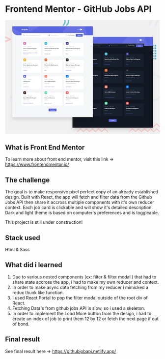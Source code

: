 # Frontend Mentor - GitHub Jobs API

![Design preview for the GitHub Jobs API coding challenge](./preview.jpg)

## What is Front End Mentor

To learn more about front end mentor, visit this link => https://www.frontendmentor.io/

## The challenge

The goal is to make responsive pixel perfect copy of an already established design. 
Built with React, the app will fetch and filter data from the Github Jobs API then share it accross multiple components with it's own reducer context. 
Each job card is clickable and will show it's detailed description. 
Dark and light theme is based on computer's preferences and is toggleable. 

This project is still under construction!

##  Stack used

Html & Sass

##  What did i learned

1. Due to various nested components (ex: filter & filter modal ) that had to share state accross the app, i had to make my own reducer and context.
2. In order to make async data fetching from my reducer i mimicked a redux thunk like function.
3. I used React Portal to pop the filter modal outside of the root div of React.
4. Fetching Data's from github jobs API is slow, so i used a skeleton.
5. In order to implement the Load More button from the design, i had to create an index of job to print them 12 by 12 or fetch the next page if out of bond.

##  Final result

See final result here => https://githubjobapi.netlify.app/
